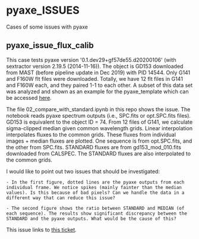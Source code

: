 # pyaxe_ISSUES
Cases of some issues with pyaxe

## pyaxe_issue_flux_calib

  This case tests pyaxe version '0.1.dev29+gf57de55.d20200106' (with sextractor version 2.19.5 (2014-11-16)). The object is GD153 downloaded from MAST (before pipeline update in Dec 2019) with PID 14544. Only G141 and F160W flt files were downloaded. Totally, we have 12 flt files in G141 and F160W each, and they paired 1-1 to each other. A subset of this data set was analyzed and shown as an example for the pyaxe_template which can be accessed [here](https://github.com/bkornpob/pyaxe_template/tree/master/Example02).
  
  The file 02_compare_with_standard.ipynb in this repo shows the issue. The notebook reads pyaxe spectrum outputs (i.e., SPC.fits or opt.SPC.fits files). GD153 is equivalent to the object ID = 74. From 12 files of G141, we calculate sigma-clipped median given common wavelength grids. Linear interpolation interpolates fluxes to the common grids. These fluxes from individual images + median fluxes are plotted. One sequence is from opt.SPC.fits, and the other from SPC.fits. STANDARD fluxes are from gd153_mod_010.fits downloaded from CALSPEC. The STANDARD fluxes are also interpolated to the common grids. 
  
  I would like to point out two issues that should be investigated:
  
    - In the first figure, dotted lines are the pyaxe outputs from each individual frame. We notice spikes (mainly fainter than the median values). Is this because of bad pixels? Can we handle the data in a different way that can reduce this issue?
    
    - The second figure shows the ratio between STANDARD and MEDIAN (of each sequence). The results show significant discrepancy between the STANDARD and the pyaxe outputs. What would be the cause of this?
    
  This issue links to [this ticket](https://github.com/spacetelescope/pyaxe/issues/8).
  
